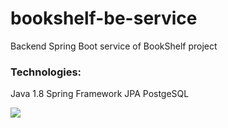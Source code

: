 # bookshelf-be-service
Backend Spring Boot service of BookShelf project

<h3>Technologies:</h3>

Java 1.8
Spring Framework
JPA
PostgeSQL

![](https://cdn.discordapp.com/attachments/613711994016628739/779985005618921492/unknown.png)

